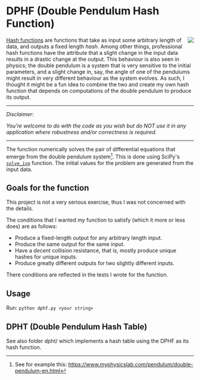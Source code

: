 # DPHF (Double Pendulum Hash Function)

<img align="right" src="https://upload.wikimedia.org/wikipedia/commons/e/e4/Double_pendulum_predicting_dynamics.gif"/>
<!--![](https://upload.wikimedia.org/wikipedia/commons/e/e4/Double_pendulum_predicting_dynamics.gif "Source: https://commons.wikimedia.org/wiki/File:Double_pendulum_predicting_dynamics.gif")-->

[Hash functions](https://en.wikipedia.org/wiki/Hash_function) are functions that take as input some arbitrary 
length of data, and outputs a fixed length *hash*. Among other things, professional hash functions have the 
attribute that a slight change in the input data results in a drastic change at the output. This behaviour is 
also seen in physics; the double pendulum is a system that is very sensitive to the initial parameters, and a 
slight change in, say, the angle of one of the pendulums might result in very different behaviour as the system 
evolves. As such, I thought it might be a fun idea to combine the two and create my own hash function that depends 
on computations of the double pendulum to produce its output.

---

*Disclaimer:*

*You're welcome to do with the code as you wish but do NOT use it in any application where robustness and/or 
correctness is required.*

---

The function numerically solves the pair of differential equations that emerge from the double pendulum system[^1]. 
This is done using SciPy's [`solve_ivp`](https://docs.scipy.org/doc/scipy/reference/generated/scipy.integrate.solve_ivp.html) function. The initial values for the problem are generated from the input data.

## Goals for the function

This project is not a very serious exercise, thus I was not concerned with the details.

The conditions that I wanted my function to satisfy (which it more or less does) are as follows:

- Produce a fixed-length output for any arbitrary length input.
- Produce the same output for the same input.
- Have a *decent* collision resistance, that is, mostly produce unique hashes
for unique inputs.
- Produce greatly different outputs for two slightly different inputs.

There conditions are reflected in the tests I wrote for the function.

## Usage

Run: `python dphf.py <your string>`

## DPHT (Double Pendulum Hash Table)

See also folder dpht/ which implements a hash table using the DPHF as its hash function.

[^1]: See for example this: https://www.myphysicslab.com/pendulum/double-pendulum-en.html
